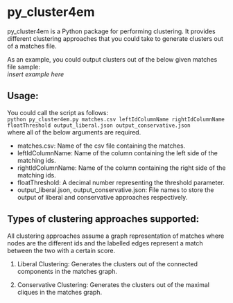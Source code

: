 # py_cluster4em
py_cluster4em is a Python package for performing clustering. 
It provides different clustering approaches that you could take to generate clusters out of a matches file. 

As an example, you could output clusters out of the below given matches file sample:\
*insert example here*

## Usage:
You could call the script as follows:\
```python py_cluster4em.py matches.csv leftIdColumnName rightIdColumnName floatThreshold output_liberal.json output_conservative.json```\
where all of the below arguments are required.
* matches.csv: Name of the csv file containing the matches.
* leftIdColumnName: Name of the column containing the left side of the matching ids.
* rightIdColumnName: Name of the column containing the right side of the matching ids.
* floatThreshold: A decimal number representing the threshold parameter.
* output_liberal.json, output_conservative.json: File names to store the output of liberal and conservative approaches respectively.

## Types of clustering approaches supported:
All clustering approaches assume a graph representation of matches where nodes are the different ids and the labelled edges represent a match between the two with a certain score.

1. Liberal Clustering: Generates the clusters out of the connected components in the matches graph.

2. Conservative Clustering: Generates the clusters out of the maximal cliques in the matches graph.



